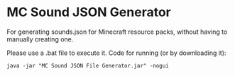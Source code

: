# MC Sound JSON Generator
For generating sounds.json for Minecraft resource packs, without having to manually creating one.

Please use a .bat file to execute it.
Code for running (or by downloading it):

`java -jar "MC Sound JSON File Generator.jar" -nogui`
